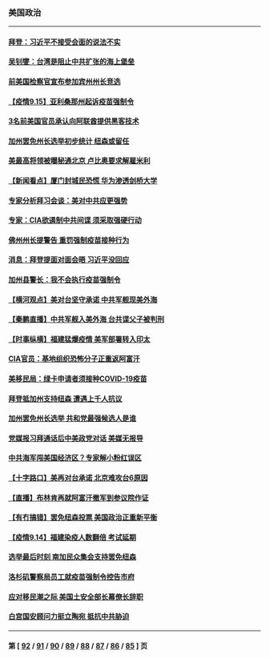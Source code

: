 ### 美国政治
---
#### [拜登：习近平不接受会面的说法不实](../../pages/ncid1078159/n13236728.md) 
#### [吴钊燮：台湾是阻止中共扩张的海上堡垒](../../pages/ncid1078159/n13236600.md) 
#### [前美国检察官宣布参加宾州州长竞选](../../pages/ncid1078159/n13236555.md) 
#### [【疫情9.15】亚利桑那州起诉疫苗强制令](../../pages/ncid1078159/n13235566.md) 
#### [3名前美国官员承认向阿联酋提供黑客技术](../../pages/ncid1078159/n13235382.md) 
#### [加州罢免州长选举初步统计 纽森或留任](../../pages/ncid1078159/n13235197.md) 
#### [美最高将领被曝秘通北京 卢比奥要求解雇米利](../../pages/ncid1078159/n13234647.md) 
#### [【新闻看点】厦门封城民恐慌 华为渗透剑桥大学](../../pages/ncid1078159/n13234501.md) 
#### [专家分析拜习会谈：美对中共应更强势](../../pages/ncid1078159/n13233514.md) 
#### [专家：CIA欲遏制中共间谍 须采取强硬行动](../../pages/ncid1078159/n13234648.md) 
#### [佛州州长提警告 重罚强制疫苗接种行为](../../pages/ncid1078159/n13234486.md) 
#### [消息：拜登提面对面会晤 习近平没回应](../../pages/ncid1078159/n13234614.md) 
#### [加州县警长：我不会执行疫苗强制令](../../pages/ncid1078159/n13234579.md) 
#### [【横河观点】美对台坚守承诺 中共军舰现美外海](../../pages/ncid1078159/n13234540.md) 
#### [【秦鹏直播】中共军舰入美外海 台共谍父子被判刑](../../pages/ncid1078159/n13234517.md) 
#### [【时事纵横】福建猛爆疫情 美军部署转入印太](../../pages/ncid1078159/n13234487.md) 
#### [CIA官员：基地组织恐怖分子正重返阿富汗](../../pages/ncid1078159/n13234372.md) 
#### [美移民局：绿卡申请者须接种COVID-19疫苗](../../pages/ncid1078159/n13234289.md) 
#### [拜登抵加州支持纽森 遭遇上千人抗议](../../pages/ncid1078159/n13233936.md) 
#### [加州罢免州长选举 共和党最强候选人是谁](../../pages/ncid1078159/n13233755.md) 
#### [党媒报习拜通话后中美政党对话 美媒无报导](../../pages/ncid1078159/n13234138.md) 
#### [中共海军闯美国经济区？专家解小粉红误区](../../pages/ncid1078159/n13234062.md) 
#### [【十字路口】美再对台承诺 北京难攻台6原因](../../pages/ncid1078159/n13233361.md) 
#### [【直播】布林肯再就阿富汗撤军到参议院作证](../../pages/ncid1078159/n13233646.md) 
#### [【有冇搞错】罢免纽森投票 美国政治正重新平衡](../../pages/ncid1078159/n13231358.md) 
#### [【疫情9.14】福建染疫人数翻倍 考试延期](../../pages/ncid1078159/n13232904.md) 
#### [选举最后时刻 南加民众集会支持罢免纽森](../../pages/ncid1078159/n13232365.md) 
#### [洛杉矶警察局员工就疫苗强制令控告市府](../../pages/ncid1078159/n13232255.md) 
#### [应对移民潮之际 美国土安全部长幕僚长辞职](../../pages/ncid1078159/n13231557.md) 
#### [白宫国安顾问力挺立陶宛 抵抗中共胁迫](../../pages/ncid1078159/n13231756.md) 

---
#### 第 [ [92](./92.md) / [91](./91.md) / [90](./90.md) / [89](./89.md) / [88](./88.md) / [87](./87.md) / [86](./86.md) / [85](./85.md) ] 页
